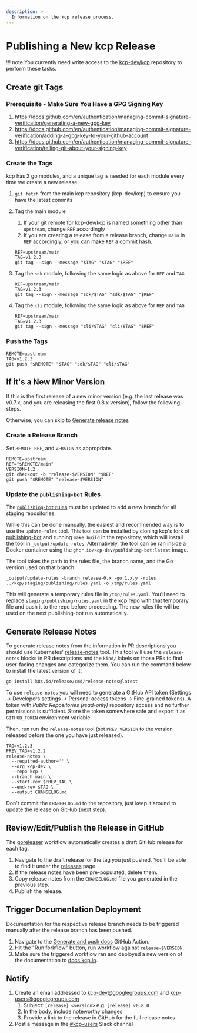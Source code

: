 ```yaml
---
description: >
  Information on the kcp release process.
---
```


# Publishing a New kcp Release

!!! note
    You currently need write access to the [kcp-dev/kcp](https://github.com/kcp-dev/kcp) repository to perform these
    tasks.

## Create git Tags

### Prerequisite - Make Sure You Have a GPG Signing Key

1. <https://docs.github.com/en/authentication/managing-commit-signature-verification/generating-a-new-gpg-key>
2. <https://docs.github.com/en/authentication/managing-commit-signature-verification/adding-a-gpg-key-to-your-github-account>
3. <https://docs.github.com/en/authentication/managing-commit-signature-verification/telling-git-about-your-signing-key>

### Create the Tags

kcp has 2 go modules, and a unique tag is needed for each module every time we create a new release.

1. `git fetch` from the main kcp repository (kcp-dev/kcp) to ensure you have the latest commits
2. Tag the main module
   1. If your git remote for kcp-dev/kcp is named something other than `upstream`, change `REF` accordingly
   2. If you are creating a release from a release branch, change `main` in `REF` accordingly, or you can
      make `REF` a commit hash.

    ```shell
    REF=upstream/main
    TAG=v1.2.3
    git tag --sign --message "$TAG" "$TAG" "$REF"
    ```

 3. Tag the `sdk` module, following the same logic as above for `REF` and `TAG`

    ```shell
    REF=upstream/main
    TAG=v1.2.3
    git tag --sign --message "sdk/$TAG" "sdk/$TAG" "$REF"
    ```
    
4. Tag the `cli` module, following the same logic as above for `REF` and `TAG`

    ```shell
    REF=upstream/main
    TAG=v1.2.3
    git tag --sign --message "cli/$TAG" "cli/$TAG" "$REF"
    ```

### Push the Tags

```shell
REMOTE=upstream
TAG=v1.2.3
git push "$REMOTE" "$TAG" "sdk/$TAG" "cli/$TAG"
```

## If it's a New Minor Version

If this is the first release of a new minor version (e.g. the last release was v0.7.x, and you are releasing the first
0.8.x version), follow the following steps.

Otherwise, you can skip to [Generate release notes](#generate-release-notes)

### Create a Release Branch

Set `REMOTE`, `REF`, and `VERSION` as appropriate.

```shell
REMOTE=upstream
REF="$REMOTE/main"
VERSION=1.2
git checkout -b "release-$VERSION" "$REF"
git push "$REMOTE" "release-$VERSION"
```

### Update the `publishing-bot` Rules

The [`publishing-bot` rules](https://github.com/kcp-dev/kcp/blob/main/staging/publishing/rules.yaml) must be updated
to add a new branch for all staging repositories.

While this can be done manually, the easiest and recommended way is to use the `update-rules` tool.
This tool can be installed by cloning kcp's fork of [publishing-bot](https://github.com/kcp-dev/publishing-bot)
and running `make build` in the repository, which will install the tool in `_output/update-rules`.
Alternatively, the tool can be ran inside a Docker container using the `ghcr.io/kcp-dev/publishing-bot:latest` image.

The tool takes the path to the rules file, the branch name, and the Go version used on that branch:

```shell
_output/update-rules -branch release-0.x -go 1.x.y -rules ../kcp/staging/publishing/rules.yaml -o /tmp/rules.yaml
```

This will generate a temporary rules file in `/tmp/rules.yaml`. You'll need to replace `staging/publishing/rules.yaml`
in the kcp repo with that temporary file and push it to the repo before proceeding. The new rules file will be used
on the next publishing-bot run automatically.

## Generate Release Notes

To generate release notes from the information in PR descriptions you should use Kubernetes' [release-notes](https://github.com/kubernetes/release/tree/master/cmd/release-notes) tool.
This tool will use the `release-notes` blocks in PR descriptions and the `kind/` labels on those PRs to find user-facing changes and categorize them.
You can run the command below to install the latest version of it:

```shell
go install k8s.io/release/cmd/release-notes@latest
```

To use `release-notes` you will need to generate a GitHub API token (Settings -> Developers settings -> Personal access tokens -> Fine-grained tokens). A token with _Public Repositories (read-only)_ repository access and no further permissions is sufficient. Store the token somewhere safe and export it as `GITHUB_TOKEN` environment variable.

Then, run run the `release-notes` tool (set `PREV_VERSION` to the version released before the one you have just released).

```shell
TAG=v1.2.3
PREV_TAG=v1.2.2
release-notes \
  --required-author='' \
  --org kcp-dev \
  --repo kcp \
  --branch main \
  --start-rev $PREV_TAG \
  --end-rev $TAG \
  --output CHANGELOG.md 
```

Don't commit the `CHANGELOG.md` to the repository, just keep it around to update the release on GitHub (next step).

## Review/Edit/Publish the Release in GitHub

The [goreleaser](https://github.com/kcp-dev/kcp/actions/workflows/goreleaser.yml) workflow automatically creates a draft GitHub release for each tag.

1. Navigate to the draft release for the tag you just pushed. You'll be able to find it under the [releases](https://github.com/kcp-dev/kcp/releases) page.
2. If the release notes have been pre-populated, delete them.
3. Copy release notes from the `CHANGELOG.md` file you generated in the previous step.
4. Publish the release.

## Trigger Documentation Deployment

Documentation for the respective release branch needs to be triggered manually after the release branch has been pushed.

1. Navigate to the [Generate and push docs](https://github.com/kcp-dev/kcp/actions/workflows/docs-gen-and-push.yaml) GitHub Action.
2. Hit the "Run forkflow" button, run workflow against `release-$VERSION`.
3. Make sure the triggered workflow ran and deployed a new version of the documentation to [docs.kcp.io](https://docs.kcp.io).

## Notify

1. Create an email addressed to kcp-dev@googlegroups.com and kcp-users@googlegroups.com
   1. Subject: `[release] <version>` e.g. `[release] v0.8.0`
   2. In the body, include noteworthy changes
   3. Provide a link to the release in GitHub for the full release notes
2. Post a message in the [#kcp-users](https://kubernetes.slack.com/archives/C021U8WSAFK) Slack channel
